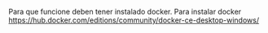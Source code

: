 Para que funcione deben tener instalado docker.
Para instalar docker
https://hub.docker.com/editions/community/docker-ce-desktop-windows/